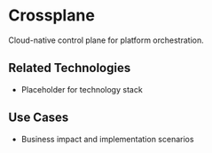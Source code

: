 # Crossplane

Cloud-native control plane for platform orchestration.

## Related Technologies
- Placeholder for technology stack

## Use Cases
- Business impact and implementation scenarios
